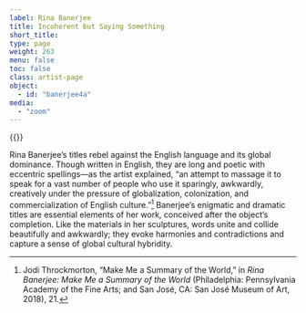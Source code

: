 ```yaml
---
label: Rina Banerjee
title: Incoherent but Saying Something
short_title:
type: page
weight: 263
menu: false
toc: false
class: artist-page
object:
  - id: "banerjee4a"
media:
  - "zoom"
---
```

{{<q-figure id="banerjee4a">}}

Rina Banerjee’s titles rebel against the English language and its global dominance. Though written in English, they are long and poetic with eccentric spellings—as the artist explained, “an attempt to massage it to speak for a vast number of people who use it sparingly, awkwardly, creatively under the pressure of globalization, colonization, and commercialization of English culture.”[^1] Banerjee’s enigmatic and dramatic titles are essential elements of her work, conceived after the object’s completion. Like the materials in her sculptures, words unite and collide beautifully and awkwardly; they evoke harmonies and contradictions and capture a sense of global cultural hybridity.

[^1]: Jodi Throckmorton, “Make Me a Summary of the World,” in *Rina Banerjee: Make Me a Summary of the World* (Philadelphia: Pennsylvania Academy of the Fine Arts; and San José, CA: San José Museum of Art, 2018), 21.
